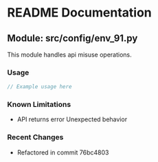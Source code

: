 # README Documentation

## Module: src/config/env_91.py

This module handles api misuse operations.

### Usage

```java
// Example usage here
```

### Known Limitations

- API returns error Unexpected behavior

### Recent Changes

- Refactored in commit 76bc4803
